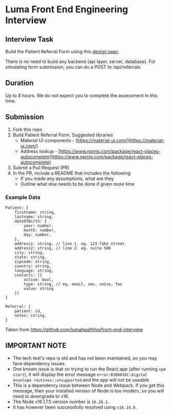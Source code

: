 # Luma Front End Engineering Interview

## Interview Task

Build the Patient Referral Form using this [design spec](https://www.figma.com/file/XIHFNbIXykq8KosWEIryhoRJ/Patient-Referral-Form-interview?node-id=0%3A1).

There is no need to build any backend (api layer, server, database). For simulating form submission, you can do a POST to /api/referrals


## Duration

Up to 8 hours. We do not expect you to complete the assessment in this time.

## Submission
1.  Fork this repo
2.  Build Patient Referral Form. Suggested libraries
    -  Material UI components - [https://material-ui.com/](https://material-ui.com/)
    -  Address lookup - [https://www.npmjs.com/package/react-places-autocomplete](https://www.npmjs.com/package/react-places-autocomplete)
4.  Submit a Pull Request (PR)
5.  In the PR, include a README that includes the following:
    -  If you made any assumptions, what are they
    - Outline what else needs to be done if given more time


### Example Data

```
Patient: {
    firstname: string,
    lastname: string,
    dateOfBirth: {
        year: number,
        month: number,
        day: number,
    },
    address1: string, // line 1. eg. 123 fake street
    address2: string, // line 2. eg. suite 500
    city: string,
    state: string,
    zipcode: string,
    country: string,
    language: string,
    contacts: [{
        active: bool,
        type: string, // eg. email, sms, voice, fax
        value: string
    }]
}

Referral: {
    patient: id,
    notes: string,
}
```

Taken from https://github.com/lumahealthhq/front-end-interview

## IMPORTANT NOTE
- The tech test's repo is old and has not been maintained, so you may face dependency issues.
- One known issue is that on trying to run the React app (after running `npm start`), it will display the error message `error:0308010C:digital envelope routines::unsupported` and the app will not be useable.
- This is a dependency issue between Node and Webpack. If you get this message, then your installed version of Node is too modern, so you will need to downgrade to v16.
- The Node v16 LTS version number is `16.20.1`.
- It has however been successfully resolved using `v16.14.0`.
